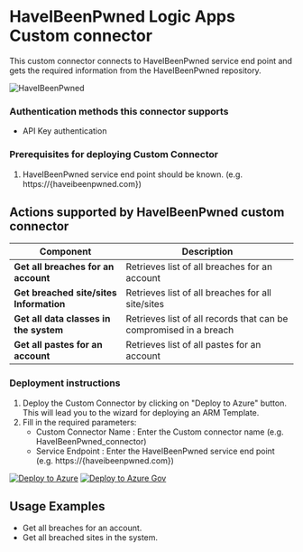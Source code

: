 # HaveIBeenPwned Logic Apps Custom connector

This custom connector connects to HaveIBeenPwned service end point and gets the required information from the HaveIBeenPwned repository.

![HaveIBeenPwned](../HaveIBeenPwned.jpg)<br>

### Authentication methods this connector supports

*  API Key authentication

### Prerequisites for deploying Custom Connector
1. HaveIBeenPwned service end point should be known. (e.g.  https://{haveibeenpwned.com})


## Actions supported by HaveIBeenPwned custom connector

| **Component** | **Description** |
| --------- | -------------- |
| **Get all breaches for an account** | Retrieves list of all breaches for an account|
| **Get breached site/sites Information** | Retrieves list of all breaches for all site/sites|
| **Get all data classes in the system** | Retrieves list of all records that can be compromised in a breach|
| **Get all pastes for an account** | Retrieves list of all pastes for an account|


### Deployment instructions
1. Deploy the Custom Connector by clicking on "Deploy to Azure" button. This will lead you to the wizard for deploying an ARM Template.
2. Fill in the required parameters:
    * Custom Connector Name : Enter the Custom connector name (e.g. HaveIBeenPwned_connector)
    * Service Endpoint : Enter the HaveIBeenPwned service end point (e.g. https://{haveibeenpwned.com})

[![Deploy to Azure](https://aka.ms/deploytoazurebutton)](https://portal.azure.com/#create/Microsoft.Template/uri/https%3A%2F%2Fraw.githubusercontent.com%2FAzure%2FAzure-Sentinel%2Fmaster%2FPlaybooks%2FHaveIBeenPwned%2FHaveIBeenPwnedCustomConnector%2Fazuredeploy.json)
[![Deploy to Azure Gov](https://aka.ms/deploytoazuregovbutton)](https://portal.azure.us/#create/Microsoft.Template/uri/https%3A%2F%2Fraw.githubusercontent.com%2FAzure%2FAzure-Sentinel%2Fmaster%2FPlaybooks%2FHaveIBeenPwned%2FHaveIBeenPwnedCustomConnector%2Fazuredeploy.json)

## Usage Examples
* Get all breaches for an account.
* Get all breached sites in the system.
